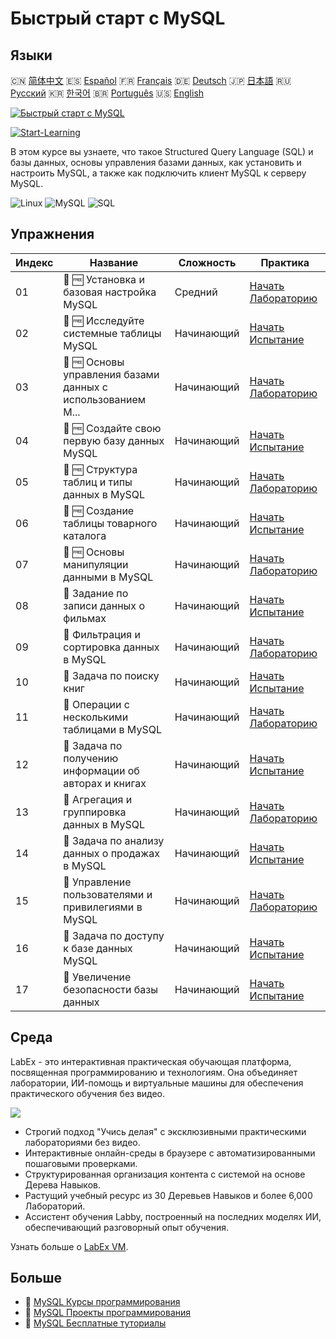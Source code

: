 # Быстрый старт с MySQL

## Языки

🇨🇳 [简体中文](README_zh.md) 🇪🇸 [Español](README_es.md) 🇫🇷 [Français](README_fr.md) 🇩🇪 [Deutsch](README_de.md) 🇯🇵 [日本語](README_ja.md) 🇷🇺 [Русский](README_ru.md) 🇰🇷 [한국어](README_ko.md) 🇧🇷 [Português](README_pt.md) 🇺🇸 [English](README.md) 

[![Быстрый старт с MySQL](https://cover-creator.labex.io/quick-start-with-mysql.png?lang=ru)](https://labex.io/ru/courses/quick-start-with-mysql)

[![Start-Learning](https://img.shields.io/badge/Start-Learning-whitesmoke?style=for-the-badge)](https://labex.io/ru/courses/quick-start-with-mysql)

В этом курсе вы узнаете, что такое Structured Query Language (SQL) и базы данных, основы управления базами данных, как установить и настроить MySQL, а также как подключить клиент MySQL к серверу MySQL.

![Linux](https://img.shields.io/badge/Linux-whitesmoke?style=for-the-badge&logo=linux)
![MySQL](https://img.shields.io/badge/MySQL-whitesmoke?style=for-the-badge&logo=mysql)
![SQL](https://img.shields.io/badge/SQL-whitesmoke?style=for-the-badge&logo=sql)


## Упражнения

|   Индекс | Название                                                    | Сложность   | Практика                                                                                                                                  |
|----------|-------------------------------------------------------------|-------------|-------------------------------------------------------------------------------------------------------------------------------------------|
|       01 | 📖 🆓 Установка и базовая настройка MySQL                   | Средний     | <a target='_blank' href='https://labex.io/ru/tutorials/mysql-installation-and-basic-configuration-of-mysql-418415'>Начать Лабораторию</a> |
|       02 | 🎯 🆓 Исследуйте системные таблицы MySQL                    | Начинающий  | <a target='_blank' href='https://labex.io/ru/tutorials/mysql-explore-mysql-system-tables-391702'>Начать Испытание</a>                     |
|       03 | 📖 🆓 Основы управления базами данных с использованием M... | Начинающий  | <a target='_blank' href='https://labex.io/ru/tutorials/mysql-database-management-fundamentals-with-mysql-418414'>Начать Лабораторию</a>   |
|       04 | 🎯 🆓 Создайте свою первую базу данных MySQL                | Начинающий  | <a target='_blank' href='https://labex.io/ru/tutorials/mysql-create-your-first-mysql-database-418265'>Начать Испытание</a>                |
|       05 | 📖 🆓 Структура таблиц и типы данных в MySQL                | Начинающий  | <a target='_blank' href='https://labex.io/ru/tutorials/mysql-mysql-table-structure-and-data-types-418307'>Начать Лабораторию</a>          |
|       06 | 🎯 🆓 Создание таблицы товарного каталога                   | Начинающий  | <a target='_blank' href='https://labex.io/ru/tutorials/mysql-create-a-product-catalog-table-418298'>Начать Испытание</a>                  |
|       07 | 📖 🆓 Основы манипуляции данными в MySQL                    | Начинающий  | <a target='_blank' href='https://labex.io/ru/tutorials/sql-mysql-basic-data-manipulation-418303'>Начать Лабораторию</a>                   |
|       08 | 🎯  Задание по записи данных о фильмах                      | Начинающий  | <a target='_blank' href='https://labex.io/ru/tutorials/mysql-record-movie-data-challenge-418302'>Начать Испытание</a>                     |
|       09 | 📖  Фильтрация и сортировка данных в MySQL                  | Начинающий  | <a target='_blank' href='https://labex.io/ru/tutorials/mysql-mysql-data-filtering-and-sorting-418305'>Начать Лабораторию</a>              |
|       10 | 🎯  Задача по поиску книг                                   | Начинающий  | <a target='_blank' href='https://labex.io/ru/tutorials/mysql-book-search-challenge-418297'>Начать Испытание</a>                           |
|       11 | 📖  Операции с несколькими таблицами в MySQL                | Начинающий  | <a target='_blank' href='https://labex.io/ru/tutorials/mysql-mysql-multi-table-operations-418306'>Начать Лабораторию</a>                  |
|       12 | 🎯  Задача по получению информации об авторах и книгах      | Начинающий  | <a target='_blank' href='https://labex.io/ru/tutorials/mysql-author-book-information-challenge-418296'>Начать Испытание</a>               |
|       13 | 📖  Агрегация и группировка данных в MySQL                  | Начинающий  | <a target='_blank' href='https://labex.io/ru/tutorials/mysql-mysql-data-aggregation-and-grouping-418304'>Начать Лабораторию</a>           |
|       14 | 🎯  Задача по анализу данных о продажах в MySQL             | Начинающий  | <a target='_blank' href='https://labex.io/ru/tutorials/mysql-mysql-sales-data-analysis-challenge-418301'>Начать Испытание</a>             |
|       15 | 📖  Управление пользователями и привилегиями в MySQL        | Начинающий  | <a target='_blank' href='https://labex.io/ru/tutorials/mysql-mysql-user-and-privileges-management-418308'>Начать Лабораторию</a>          |
|       16 | 🎯  Задача по доступу к базе данных MySQL                   | Начинающий  | <a target='_blank' href='https://labex.io/ru/tutorials/mysql-mysql-database-access-challenge-418300'>Начать Испытание</a>                 |
|       17 | 🎯  Увеличение безопасности базы данных                     | Начинающий  | <a target='_blank' href='https://labex.io/ru/tutorials/mysql-make-database-more-secure-391535'>Начать Испытание</a>                       |

## Среда

LabEx - это интерактивная практическая обучающая платформа, посвященная программированию и технологиям. Она объединяет лаборатории, ИИ-помощь и виртуальные машины для обеспечения практического обучения без видео.

![](https://tutorial-screenshot.getvm.io/images/vm-1725247253.png)

- Строгий подход "Учись делая" с эксклюзивными практическими лабораториями без видео.
- Интерактивные онлайн-среды в браузере с автоматизированными пошаговыми проверками.
- Структурированная организация контента с системой на основе Дерева Навыков.
- Растущий учебный ресурс из 30 Деревьев Навыков и более 6,000 Лабораторий.
- Ассистент обучения Labby, построенный на последних моделях ИИ, обеспечивающий разговорный опыт обучения.

Узнать больше о [LabEx VM](https://support.labex.io/using-labex/virtual-machine).

## Больше

- 🔗 [MySQL Курсы программирования](https://github.com/labex-labs/awesome-programming-courses)
- 🔗 [MySQL Проекты программирования](https://github.com/labex-labs/awesome-programming-projects)
- 🔗 [MySQL Бесплатные туториалы](https://github.com/labex-labs/mysql-free-tutorials)

